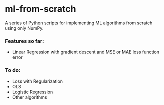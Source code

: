 # ml-from-scratch
A series of Python scripts for implementing ML algorithms from scratch using only NumPy. 

### Features so far: 
- Linear Regression with gradient descent and MSE or MAE loss function error 

### To do: 
- Loss with Regularization 
- OLS 
- Logistic Regression 
- Other algorithms